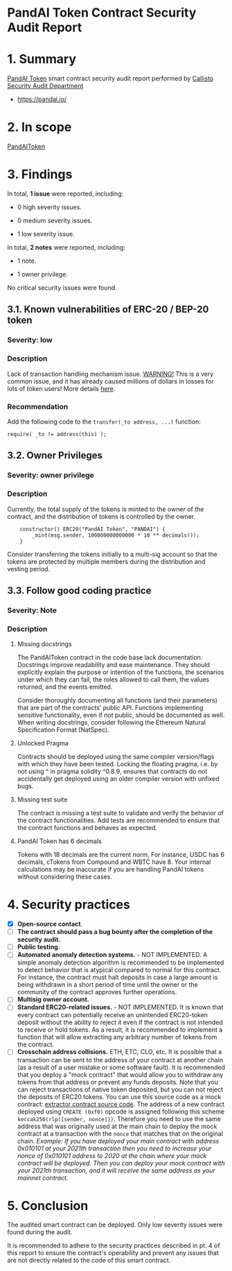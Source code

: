 # PandAI Token Contract Security Audit Report

# 1. Summary

[PandAI Token](https://bscscan.com/token/0x550d7984b7adfff88815e5528e12e322df6d3b9b#code) smart contract security audit report performed by [Callisto Security Audit Department](https://github.com/EthereumCommonwealth/Auditing)

- https://pandai.io/

# 2. In scope

[PandAIToken](https://bscscan.com/token/0x550d7984b7adfff88815e5528e12e322df6d3b9b#code)

# 3. Findings

In total, **1 issue** were reported, including:

- 0 high severity issues.

- 0 medium severity issues.

- 1 low severity issue.

In total, **2 notes** were reported, including:

- 1 note.

- 1 owner privilege.

No critical security issues were found.

## 3.1. Known vulnerabilities of ERC-20 / BEP-20 token

### Severity: low

### Description

Lack of transaction handling mechanism issue. [WARNING!](https://gist.github.com/Dexaran/ddb3e89fe64bf2e06ed15fbd5679bd20)  This is a very common issue, and it has already caused millions of dollars in losses for lots of token users! More details [here](https://docs.google.com/document/d/1Feh5sP6oQL1-1NHi-X1dbgT3ch2WdhbXRevDN681Jv4/edit).

### Recommendation

Add the following code to the `transfer(_to address, ...)` function:

```
require( _to != address(this) );

```

## 3.2. Owner Privileges

### Severity: owner privilege

### Description

Currently, the total supply of the tokens is minted to the owner of the contract, and the distribution of tokens is controlled by the owner.  

```solidity
    constructor() ERC20("PandAI Token", "PANDAI") {
        _mint(msg.sender, 100000000000000 * 10 ** decimals());
    }
```

Consider transferring the tokens initially to a multi-sig account so that the tokens are protected by multiple members during the distribution and vesting period.

## 3.3. Follow good coding practice

### Severity: Note

### Description
1. Missing docstrings

   The PandAIToken contract in the code base lack documentation. Docstrings improve readability and ease maintenance. They should explicitly explain the purpose or intention of the functions, the scenarios under which they can fail, the roles allowed to call them, the values returned, and the events emitted.

   Consider thoroughly documenting all functions (and their parameters) that are part of the contracts’ public API. Functions implementing sensitive functionality, even if not public, should be documented as well. When writing docstrings, consider following the Ethereum Natural Specification Format (NatSpec).

2. Unlocked Pragma

   Contracts should be deployed using the same compiler version/flags with which they have been tested. Locking the floating pragma, i.e. by not using ^ in pragma solidity ^0.8.9, ensures that contracts do not accidentally get deployed using an older compiler version with unfixed bugs.

3. Missing test suite

    The contract is missing a test suite to validate and verify the behavior of the contract functionalities. Add tests are recommended to ensure that the contract functions and behaves as expected.

4. PandAI Token has 6 decimals

    Tokens with 18 decimals are the current norm, For instance, USDC has 6 decimals, cTokens from Compound and WBTC have 8. Your internal calculations may be inaccurate if you are handling PandAI tokens without considering these cases.



# 4. Security practices

- [x] **Open-source contact**.
- [ ] **The contract should pass a bug bounty after the completion of the security audit.**
- [ ] **Public testing.**
- [ ] **Automated anomaly detection systems.** - NOT IMPLEMENTED. A simple anomaly detection algorithm is recommended to be implemented to detect behavior that is atypical compared to normal for this contract. For instance, the contract must halt deposits in case a large amount is being withdrawn in a short period of time until the owner or the community of the contract approves further operations.
- [ ] **Multisig owner account.**
- [ ] **Standard ERC20-related issues.** - NOT IMPLEMENTED. It is known that every contract can potentially receive an unintended ERC20-token deposit without the ability to reject it even if the contract is not intended to receive or hold tokens. As a result, it is recommended to implement a function that will allow extracting any arbitrary number of tokens from the contract.
- [ ] **Crosschain address collisions.** ETH, ETC, CLO, etc. It is possible that a transaction can be sent to the address of your contract at another chain (as a result of a user mistake or some software fault). It is recommended that you deploy a "mock contract" that would allow you to withdraw any tokens from that address or prevent any funds deposits. Note that you can reject transactions of native token deposited, but you can not reject the deposits of ERC20 tokens. You can use this source code as a mock contract: [extractor contract source code](https://github.com/EthereumCommonwealth/GNT-emergency-extractor-contract/blob/master/extractor.sol). The address of a new contract deployed using `CREATE (0xf0)` opcode is assigned following this scheme `keccak256(rlp([sender, nonce]))`. Therefore you need to use the same address that was originally used at the main chain to deploy the mock contract at a transaction with the `nonce` that matches that on the original chain. _Example: If you have deployed your main contract with address 0x010101 at your 2021th transaction then you need to increase your nonce of 0x010101 address to 2020 at the chain where your mock contract will be deployed. Then you can deploy your mock contract with your 2021th transaction, and it will receive the same address as your mainnet contract._

# 5. Conclusion

The audited smart contract can be deployed. Only low severity issues were found during the audit.

It is recommended to adhere to the security practices described in pt. 4 of this report to ensure the contract's operability and prevent any issues that are not directly related to the code of this smart contract.
